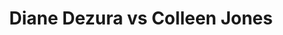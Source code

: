 ---
title: Diane Dezura vs Colleen Jones
player1:
  name: Dezura, Diane
  percent: 84
  wins: 1
  losses: 4
player2:
  name: Jones, Colleen
  percent: 77
  wins: 4
  losses: 1
games:
- player1:
    team: BC
    position: Lead
    percent: 72
    win: 0
    loss: 1
  player2:
    team: CA
    position: Fourth
    percent: 63
    win: 1
    loss: 0
  event: Hearts
  year: 2000
  draw: Round Robin(5)
  score: CA 11 - BC 7
- player1:
    team: CA
    position: Lead
    percent: 94
    win: 1
    loss: 0
  player2:
    team: NS
    position: Fourth
    percent: 73
    win: 0
    loss: 1
  event: Hearts
  year: 2001
  draw: Round Robin(11)
  score: CA 8 - NS 7
- player1:
    team: CA
    position: Lead
    percent: 86
    win: 0
    loss: 1
  player2:
    team: NS
    position: Fourth
    percent: 88
    win: 1
    loss: 0
  event: Hearts
  year: 2001
  draw: Page 1-2(19)
  score: CA 4 - NS 7
- player1:
    team: CA
    position: Lead
    percent: 81
    win: 0
    loss: 1
  player2:
    team: NS
    position: Fourth
    percent: 78
    win: 1
    loss: 0
  event: Hearts
  year: 2001
  draw: Final(22)
  score: CA 6 - NS 7
- player1:
    team: BC
    position: Lead
    percent: 86
    win: 0
    loss: 1
  player2:
    team: CA
    position: Fourth
    percent: 85
    win: 1
    loss: 0
  event: Hearts
  year: 2004
  draw: Round Robin(8)
  score: BC 6 - CA 8
- player1:
    team: LAW
    position: Lead
    percent: 81
    win: 1
    loss: 0
  player2:
    team: JON
    position: Fourth
    percent: 68
    win: 0
    loss: 1
  event: Trials (Women)
  year: 2001
  draw: Round Robin(7)
  score: LAW 5 - JON 4
---